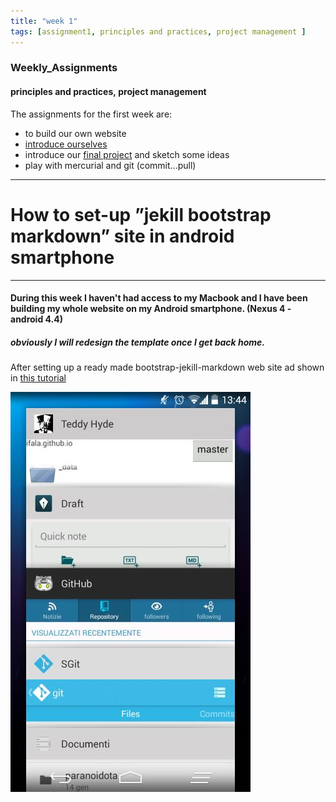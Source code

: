 ```yaml
---
title: "week 1"
tags: [assignment1, principles and practices, project management ]
---
```


### Weekly_Assignments 

#### principles and practices, project management

The assignments for the first week are:

- to build our own website
- [introduce ourselves]({{site.baseurl}}/resume)
- introduce our [final project]({{site.baseurl}}/projects) and sketch some ideas
- play with mercurial and git (commit...pull) 

****
# How to set-up ”jekill bootstrap markdown” site in android smartphone

****
#### During this week I haven't had access to my Macbook and I have been building my whole website on my Android smartphone. (Nexus 4 - android 4.4)

##### obviously I will redesign the template once I get back home.

After setting up a ready made bootstrap-jekill-markdown web site ad shown in [this tutorial](http://www.smashingmagazine.com/2014/08/01/build-blog-jekyll-github-pages/ )



![All apps that I have used](/images/local/apps.jpeg)

